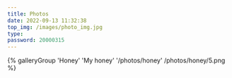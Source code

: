 ```yaml
---
title: Photos
date: 2022-09-13 11:32:38
top_img: /images/photo_img.jpg
type:
password: 20000315
---
```


<div class="gallery-group-main">
{% galleryGroup 'Honey' 'My honey' '/photos/honey' /photos/honey/5.png %}
</div>
